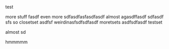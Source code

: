 test

more stuff
fasdf
even more
sdfasdfasfasdfasdf
almost
agasdffasdf
sdfasdf
sfs
so closetset
asdfsf
weirdinasfsdfsdfasdf
moretsets
asdfsdfasdf
testset


almost
sd

hmmmmm
